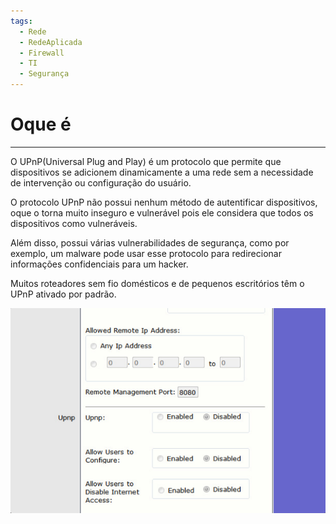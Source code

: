 ```yaml
---
tags:
  - Rede
  - RedeAplicada
  - Firewall
  - TI
  - Segurança
---
```


# Oque é
---

O UPnP(Universal Plug and Play) é um protocolo que permite que dispositivos se adicionem dinamicamente a uma rede sem a necessidade de intervenção ou configuração do usuário.

O protocolo UPnP não possui nenhum método de autentificar dispositivos, oque o torna muito inseguro e vulnerável pois ele considera que todos os dispositivos como vulneráveis. 

Além disso, possui várias vulnerabilidades de segurança, como por exemplo, um malware pode usar esse protocolo para redirecionar informações confidenciais para um hacker.

Muitos roteadores sem fio domésticos e de pequenos escritórios têm o UPnP ativado por padrão.

![](./img/Pasted%20image%2020240304152809.png)



